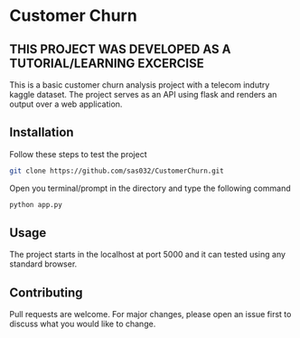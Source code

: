 # Customer Churn

## THIS PROJECT WAS DEVELOPED AS A TUTORIAL/LEARNING EXCERCISE

This is a basic customer churn analysis project with a telecom indutry kaggle dataset. The project serves as an API using flask and renders an output over a web application.


## Installation

Follow these steps to test the project

```bash
git clone https://github.com/sas032/CustomerChurn.git
```
Open you terminal/prompt in the directory and type the following command

```bash
python app.py
```

## Usage

The project starts in the localhost at port 5000 and it can tested using any standard browser.

## Contributing
Pull requests are welcome. For major changes, please open an issue first to discuss what you would like to change.


